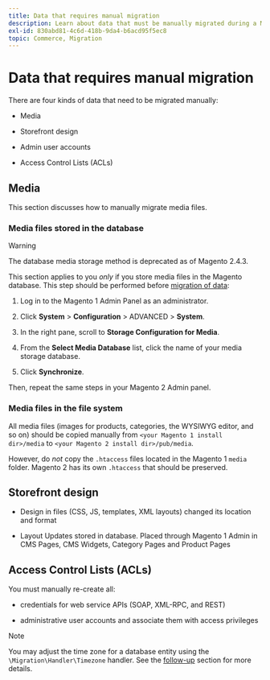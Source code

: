 ```yaml
---
title: Data that requires manual migration
description: Learn about data that must be manually migrated during a Magento 1 to Magento 2 data migration and how to do it.
exl-id: 830abd81-4c6d-418b-9da4-b6acd95f5ec8
topic: Commerce, Migration
---
```

# Data that requires manual migration

There are four kinds of data that need to be migrated manually:

*  Media

*  Storefront design

*  Admin user accounts

*  Access Control Lists (ACLs)

## Media

This section discusses how to manually migrate media files.

### Media files stored in the database

>[!WARNING]
>
>The database media storage method is deprecated as of Magento 2.4.3.


This section applies to you *only* if you store media files in the Magento database. This step should be performed before [migration of data](data.md):

1. Log in to the Magento 1 Admin Panel as an administrator.

1. Click **System** > **Configuration** > ADVANCED > **System**.

1. In the right pane, scroll to **Storage Configuration for Media**.

1. From the **Select Media Database** list, click the name of your media storage database.

1. Click **Synchronize**.

Then, repeat the same steps in your Magento 2 Admin panel.

### Media files in the file system

All media files (images for products, categories, the WYSIWYG editor, and so on) should be copied manually from `<your Magento 1 install dir>/media` to `<your Magento 2 install dir>/pub/media`.

However, do *not* copy the `.htaccess` files located in the Magento 1 `media` folder. Magento 2 has its own `.htaccess` that should be preserved.

## Storefront design

*  Design in files (CSS, JS, templates, XML layouts) changed its location and format

*  Layout Updates stored in database. Placed through Magento 1 Admin in CMS Pages, CMS Widgets, Category Pages and Product Pages

## Access Control Lists (ACLs)

You must manually re-create all:

*  credentials for web service APIs (SOAP, XML-RPC, and REST)

*  administrative user accounts and associate them with access privileges

>[!NOTE]
>
>You may adjust the time zone for a database entity using the `\Migration\Handler\Timezone` handler. See the [follow-up](follow-up.md) section for more details.
